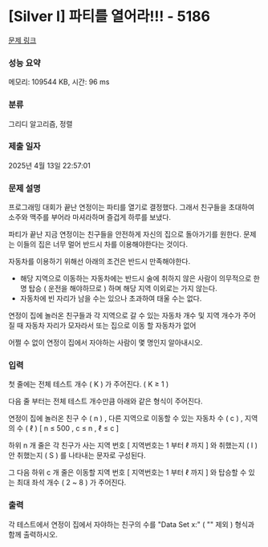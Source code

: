 # [Silver I] 파티를 열어라!!! - 5186 

[문제 링크](https://www.acmicpc.net/problem/5186) 

### 성능 요약

메모리: 109544 KB, 시간: 96 ms

### 분류

그리디 알고리즘, 정렬

### 제출 일자

2025년 4월 13일 22:57:01

### 문제 설명

<p>프로그래밍 대회가 끝난 연정이는 파티를 열기로 결정했다. 그래서 친구들을 초대하여 소주와 맥주를 부어라 마셔라하며 즐겁게 하루를 보냈다. </p>

<p>파티가 끝난 지금 연정이는 친구들을 안전하게 자신의 집으로 돌아가기를 원한다. 문제는 이들의 집은 너무 멀어 반드시 차를 이용해야한다는 것이다. </p>

<p>자동차를 이용하기 위해선 아래의 조건은 반드시 만족해야한다.</p>

<ul>
	<li>해당 지역으로 이동하는 자동차에는 반드시 술에 취하지 않은 사람이 의무적으로 한 명 탑승 ( 운전을 해야하므로 ) 하며 해당 지역 이외로는 가지 않는다.</li>
	<li>자동차에 빈 자리가 남을 수는 있으나 초과하여 태울 수는 없다.</li>
</ul>

<p>연정이 집에 놀러온 친구들과 각 지역으로 갈 수 있는 자동차 개수 및 지역 개수가 주어질 때 자동차 자리가 모자라서 또는 집으로 이동 할 자동차가 없어 </p>

<p>어쩔 수 없이 연정이 집에서 자야하는 사람이 몇 명인지 알아내시오.</p>

### 입력 

 <p>첫 줄에는 전체 테스트 개수 ( K ) 가 주어진다. ( K ≥ 1 )</p>

<p>다음 줄 부터는 전체 테스트 개수만큼 아래와 같은 형식이 주어진다.</p>

<p>연정이 집에 놀러온 친구 수 ( n ) , 다른 지역으로 이동할 수 있는 자동차 수 ( c ) ,  지역의 수 ( ℓ ) [ n ≤ 500 , c ≤ n , ℓ ≤ c ]</p>

<p>하위 n 개 줄은 각 친구가 사는 지역 번호 [ 지역번호는 1 부터 ℓ 까지 ] 와 취했는지 ( I ) 안 취했는지 ( S ) 를 나타내는 문자로 구성된다.</p>

<p>그 다음 하위 c 개 줄은 이동할 지역 번호 [ 지역번호는 1 부터 ℓ 까지 ] 와 탑승할 수 있는 최대 좌석 개수 ( 2 ~ 8 ) 가 주어진다.</p>

### 출력 

 <p>각 테스트에서 연정이 집에서 자야하는 친구의 수를 "Data Set x:" ( "" 제외 ) 형식과 함께 출력하시오.</p>

